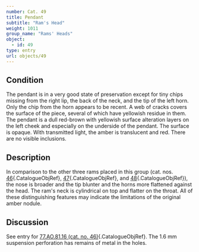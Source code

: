 ```yaml
---
number: Cat. 49
title: Pendant
subtitle: "Ram's Head"
weight: 1011
group_name: "Rams' Heads"
object:
  - id: 49
type: entry
url: objects/49
---
```


## Condition

The pendant is in a very good state of preservation except for tiny chips missing from the right lip, the back of the neck, and the tip of the left horn. Only the chip from the horn appears to be recent. A web of cracks covers the surface of the piece, several of which have yellowish residue in them. The pendant is a dull red-brown with yellowish surface alteration layers on the left cheek and especially on the underside of the pendant. The surface is opaque. With transmitted light, the amber is translucent and red. There are no visible inclusions.

## Description

In comparison to the other three rams placed in this group (cat. nos. [46](#cat-77.AO.81.16){.CatalogueObjRef}, [47](#cat-77.AO.81.17){.CatalogueObjRef}, and [48](#cat-77.AO.81.18){.CatalogueObjRef}), the nose is broader and the tip blunter and the horns more flattened against the head. The ram's neck is cylindrical on top and flatter on the throat. All of these distinguishing features may indicate the limitations of the original amber nodule.

## Discussion

See entry for [77.AO.81.16 (cat. no. 46)](#cat-77.AO.81.16){.CatalogueObjRef}. The 1.6 mm suspension perforation has remains of metal in the holes.
